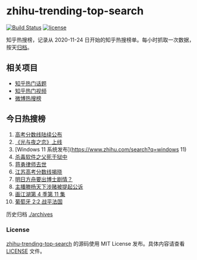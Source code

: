 # zhihu-trending-top-search

[![Build Status](https://github.com/justjavac/zhihu-trending-top-search/workflows/ci/badge.svg?branch=main)](https://github.com/justjavac/zhihu-trending-top-search/actions)
[![license](https://img.shields.io/github/license/justjavac/zhihu-trending-top-search)](https://github.com/justjavac/zhihu-trending-top-search/blob/main/LICENSE)

知乎热搜榜，记录从 2020-11-24 日开始的知乎热搜榜单。每小时抓取一次数据，按天[归档](./archives)。

## 相关项目

- [知乎热门话题](https://github.com/justjavac/zhihu-trending-hot-questions)
- [知乎热门视频](https://github.com/justjavac/zhihu-trending-hot-video)
- [微博热搜榜](https://github.com/justjavac/weibo-trending-hot-search)

## 今日热搜榜

<!-- BEGIN -->
<!-- 最后更新时间 Fri Jun 25 2021 09:53:26 GMT+0800 (China Standard Time) -->

1. [高考分数线陆续公布](https://www.zhihu.com/search?q=高考分数线)
2. [《光与夜之恋》上线](https://www.zhihu.com/search?q=光与夜之恋)
3. [Windows 11 系统发布](https://www.zhihu.com/search?q=windows 11)
4. [杀毒软件之父死于狱中](https://www.zhihu.com/search?q=杀毒软件之父)
5. [蒋勇律师去世](https://www.zhihu.com/search?q=蒋勇)
6. [江苏高考分数线揭晓](https://www.zhihu.com/search?q=江西高考)
7. [明日方舟要出博士剧情？](https://www.zhihu.com/search?q=明日方舟)
8. [主播滕杨天下涉赌被提起公诉](https://www.zhihu.com/search?q=滕杨天下)
9. [画江湖第 4 季第 11 集](https://www.zhihu.com/search?q=画江湖之不良人)
10. [葡萄牙 2:2 战平法国](https://www.zhihu.com/search?q=葡萄牙队)

<!-- END -->

历史归档 [./archives](./archives)

### License

[zhihu-trending-top-search](https://github.com/justjavac/zhihu-trending-top-search)
的源码使用 MIT License 发布。具体内容请查看 [LICENSE](./LICENSE) 文件。
